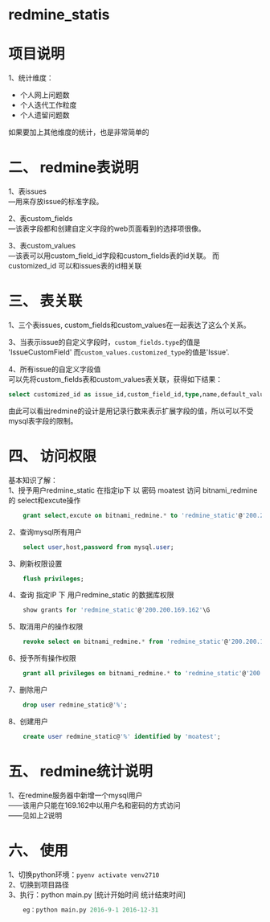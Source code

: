 # redmine_statis

# 项目说明
1、统计维度：
* 个人网上问题数
* 个人迭代工作粒度
* 个人遗留问题数

如果要加上其他维度的统计，也是非常简单的

# 二、 redmine表说明
1、表issues  
—用来存放issue的标准字段。

2、表custom_fields  
—该表字段都和创建自定义字段的web页面看到的选择项很像。

3、表custom_values  
—该表可以用custom_field_id字段和custom_fields表的id关联。 而customized_id 可以和issues表的id相关联

# 三、 表关联
1、三个表issues, custom_fields和custom_values在一起表达了这么个关系。


3、当表示issue的自定义字段时，`custom_fields.type`的值是 'IssueCustomField' 而`custom_values.customized_type`的值是'Issue'.

4、所有issue的自定义字段值  
可以先将custom_fields表和custom_values表关联，获得如下结果：
```sql
select customized_id as issue_id,custom_field_id,type,name,default_value,value from custom_fields a inner join custom_values b on a.id =b.custom_field_id and a.type = 'IssueCustomField' and b.customized_type='Issue' limit 2;
```
由此可以看出redmine的设计是用记录行数来表示扩展字段的值，所以可以不受mysql表字段的限制。

# 四、 访问权限
基本知识了解：  
1、授予用户redmine_static 在指定ip下 以 密码 moatest 访问 bitnami_redmine 的 select和excute操作
```sql
    grant select,excute on bitnami_redmine.* to 'redmine_static'@'200.200.169.162' identified by 'moatest'
```
2、查询mysql所有用户
```sql
    select user,host,password from mysql.user;
```
3、刷新权限设置
```sql
    flush privileges;
```
4、查询 指定IP 下 用户redmine_static 的数据库权限
```sql
    show grants for 'redmine_static'@'200.200.169.162'\G
```
5、取消用户的操作权限
```sql
    revoke select on bitnami_redmine.* from 'redmine_static'@'200.200.169.162' identified by 'moatest';
```
6、授予所有操作权限
```sql
    grant all privileges on bitnami_redmine.* to 'redmine_static'@'200.200.169.162' identified by 'moatest';
```
7、删除用户
```sql
    drop user redmine_static@'%';
```
8、创建用户
```sql
    create user redmine_static@'%' identified by 'moatest';
```
# 五、 redmine统计说明
1、在redmine服务器中新增一个mysql用户  
——该用户只能在169.162中以用户名和密码的方式访问  
——见如上2说明

# 六、 使用
1、切换python环境：`pyenv activate venv2710`  
2、切换到项目路径  
3、执行：python main.py [统计开始时间 统计结束时间]
```python
    eg：python main.py 2016-9-1 2016-12-31
```



